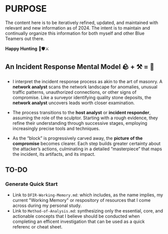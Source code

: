 # PURPOSE

The content here is to be iteratively refined, updated, and maintained with relevant and new information as of 2024. The intent is to maintain and continually organize this information for both myself and other Blue Teamers out there.

**Happy Hunting** 🏹🛡️⚔️

## An Incident Response Mental Model 🪨 + ⚒️ = 🗿

- I interpret the incident response process as akin to the art of masonry. A **network analyst** scans the network landscape for anomalies, unusual traffic patterns, unauthorized connections, or other signs of compromise. Like a surveyor identifying quality stone deposits, the **network analyst** uncovers leads worth closer examination.  

- The process transitions to the **host analyst** or **incident responder**, assuming the role of the sculptor. Starting with a rough evidence, they refine their understanding through successive stages, employing increasingly precise tools and techniques.  

- As the “block” is progressively carved away, the **picture of the compromise** becomes clearer. Each step builds greater certainty about the attacker’s actions, culminating in a detailed “masterpiece” that maps the incident, its artifacts, and its impact.  

## TO-DO

### Generate Quick Start

- Link to `DFIR-Working-Memory.md`: which includes, as the name implies, my current "Working Memory" or respository of resources that I come across during my personal study.
- Link to `Method-of-Analysis.md`: synthesizing only the essential, core, and actionable concepts that I believe should be conducted when completing an efficent investigation that can be used as a quick referenc or cheat sheet.
